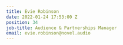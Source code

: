 ```yaml
---
title: Evie Robinson
date: 2022-01-24 17:53:00 Z
position: 34
job-title: Audience & Partnerships Manager
email: evie.robinson@novel.audio
---
```


